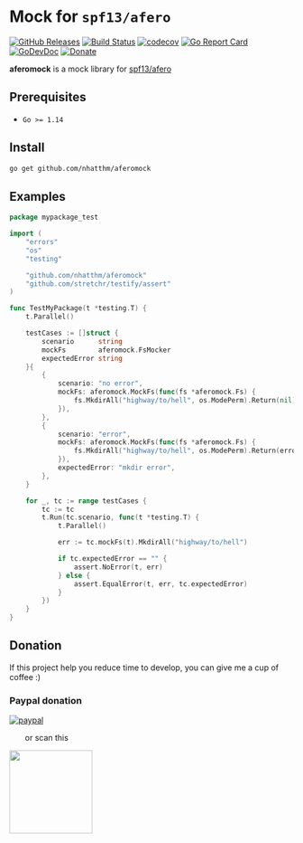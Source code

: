 # Mock for `spf13/afero`

[![GitHub Releases](https://img.shields.io/github/v/release/nhatthm/aferomock)](https://github.com/nhatthm/aferomock/releases/latest)
[![Build Status](https://github.com/nhatthm/aferomock/actions/workflows/test.yaml/badge.svg)](https://github.com/nhatthm/aferomock/actions/workflows/test.yaml)
[![codecov](https://codecov.io/gh/nhatthm/aferomock/branch/master/graph/badge.svg?token=eTdAgDE2vR)](https://codecov.io/gh/nhatthm/aferomock)
[![Go Report Card](https://goreportcard.com/badge/github.com/nhatthm/aferomock)](https://goreportcard.com/report/github.com/nhatthm/aferomock)
[![GoDevDoc](https://img.shields.io/badge/dev-doc-00ADD8?logo=go)](https://pkg.go.dev/github.com/nhatthm/aferomock)
[![Donate](https://img.shields.io/badge/Donate-PayPal-green.svg)](https://www.paypal.com/donate/?hosted_button_id=PJZSGJN57TDJY)

**aferomock** is a mock library for [spf13/afero](https://github.com/spf13/afero)

## Prerequisites

- `Go >= 1.14`

## Install

```bash
go get github.com/nhatthm/aferomock
```

## Examples

```go
package mypackage_test

import (
	"errors"
	"os"
	"testing"

	"github.com/nhatthm/aferomock"
	"github.com/stretchr/testify/assert"
)

func TestMyPackage(t *testing.T) {
	t.Parallel()

	testCases := []struct {
		scenario      string
		mockFs        aferomock.FsMocker
		expectedError string
	}{
		{
			scenario: "no error",
			mockFs: aferomock.MockFs(func(fs *aferomock.Fs) {
				fs.MkdirAll("highway/to/hell", os.ModePerm).Return(nil)
			}),
		},
		{
			scenario: "error",
			mockFs: aferomock.MockFs(func(fs *aferomock.Fs) {
				fs.MkdirAll("highway/to/hell", os.ModePerm).Return(errors.New("mkdir error"))
			}),
			expectedError: "mkdir error",
		},
	}

	for _, tc := range testCases {
		tc := tc
		t.Run(tc.scenario, func(t *testing.T) {
			t.Parallel()

			err := tc.mockFs(t).MkdirAll("highway/to/hell")

			if tc.expectedError == "" {
				assert.NoError(t, err)
			} else {
				assert.EqualError(t, err, tc.expectedError)
			}
		})
	}
}
```

## Donation

If this project help you reduce time to develop, you can give me a cup of coffee :)

### Paypal donation

[![paypal](https://www.paypalobjects.com/en_US/i/btn/btn_donateCC_LG.gif)](https://www.paypal.com/donate/?hosted_button_id=PJZSGJN57TDJY)

&nbsp;&nbsp;&nbsp;&nbsp;&nbsp;&nbsp;&nbsp;or scan this

<img src="https://user-images.githubusercontent.com/1154587/113494222-ad8cb200-94e6-11eb-9ef3-eb883ada222a.png" width="147px" />
